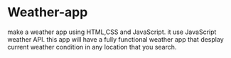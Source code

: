 # Weather-app
make a weather app using HTML,CSS and JavaScript. it use JavaScript weather API. this app will have a fully functional weather app that desplay current weather condition in any location that you search.
